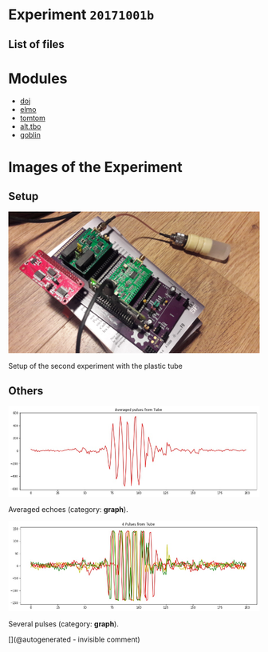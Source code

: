 # Experiment `20171001b`

## List of files




# Modules

* [doj](/doj/)
* [elmo](/elmo/)
* [tomtom](/tomtom/)
* [alt.tbo](/alt.tbo/)
* [goblin](/goblin/)




# Images of the Experiment

## Setup

![](/alt.tbo/20171001a/20171001_135041.jpg)

Setup of the second experiment with the plastic tube

## Others

![](/alt.tbo/20171001a/Pulses_average_Tube.jpg)

Averaged echoes (category: __graph__).

![](/alt.tbo/20171001a/Pulses_details_Tube.jpg)

Several pulses (category: __graph__).










[](@autogenerated - invisible comment)